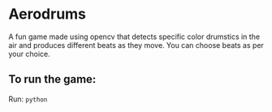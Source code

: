 # Aerodrums
A fun game made using opencv that detects specific color drumstics in the air and produces different beats as they move.
You can choose beats as per your choice.

## To run the game:
Run: `python `
